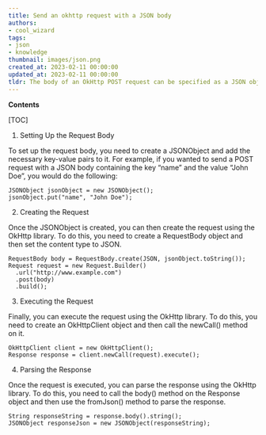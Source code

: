 ```yaml
---
title: Send an okhttp request with a JSON body
authors:
- cool_wizard
tags:
- json
- knowledge
thumbnail: images/json.png
created_at: 2023-02-11 00:00:00
updated_at: 2023-02-11 00:00:00
tldr: The body of an OkHttp POST request can be specified as a JSON object.
---
```


**Contents**

[TOC]

1. Setting Up the Request Body

To set up the request body, you need to create a JSONObject and add the necessary key-value pairs to it. For example, if you wanted to send a POST request with a JSON body containing the key “name” and the value “John Doe”, you would do the following:

```
JSONObject jsonObject = new JSONObject();
jsonObject.put("name", "John Doe");
```

2. Creating the Request

Once the JSONObject is created, you can then create the request using the OkHttp library. To do this, you need to create a RequestBody object and then set the content type to JSON.

```
RequestBody body = RequestBody.create(JSON, jsonObject.toString());
Request request = new Request.Builder()
  .url("http://www.example.com")
  .post(body)
  .build();
```

3. Executing the Request

Finally, you can execute the request using the OkHttp library. To do this, you need to create an OkHttpClient object and then call the newCall() method on it.

```
OkHttpClient client = new OkHttpClient();
Response response = client.newCall(request).execute();
```

4. Parsing the Response

Once the request is executed, you can parse the response using the OkHttp library. To do this, you need to call the body() method on the Response object and then use the fromJson() method to parse the response.

```
String responseString = response.body().string();
JSONObject responseJson = new JSONObject(responseString);
```
